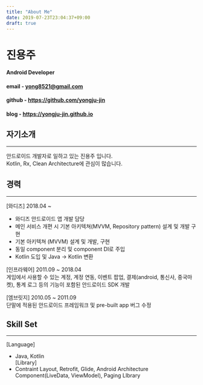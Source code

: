 ```yaml
---
title: "About Me"
date: 2019-07-23T23:04:37+09:00
draft: true
---
```

# 진용주
#### Android Developer
#### email - yong8521@gmail.com  
#### github - https://github.com/yongju-jin
#### blog - https://yongju-jin.github.io
  
  
## 자기소개  
***
안드로이드 개발자로 일하고 있는 진용주 입니다.   
Kotlin, Rx, Clean Architecture에 관심이 많습니다.   

## 경력
***
[와디즈] 2018.04 ~  
 - 와디즈 안드로이드 앱 개발 담당  
 - 메인 서비스 개편 시 기본 아키텍쳐(MVVM, Repository pattern) 설계 및 개발 구현  
 - 기본 아키텍쳐 (MVVM) 설계 및 개발, 구현  
 - 동일 component 분리 및 component DI로 주입  
 - Kotlin 도입 및 Java → Kotlin 변환  

[인프라웨어] 2011.09 ~ 2018.04  
게임에서 사용할 수 있는 계정, 계정 연동, 이벤트 팝업, 결제(android, 통신사, 중국마켓), 통계 로그 등의 기능이 포함된 안드로이드 SDK 개발  

[엠브릿지] 2010.05 ~ 2011.09  
단말에 적용된 안드로이드 프레임워크 및 pre-built app 버그 수정  

## Skill Set
***
[Language]  
- Java, Kotlin  
[Library]  
- Contraint Layout, Retrofit, Glide,
  Android Architecture Component(LiveData, ViewModel), Paging LIbrary  